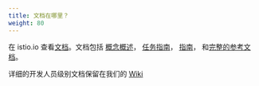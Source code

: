 ```yaml
---
title: 文档在哪里？
weight: 80
---
```


在 istio.io 查看[文档](/zh/docs/)。文档包括
[概念概述](/zh/docs/concepts/)，
[任务指南](/zh/docs/tasks/)，
[指南](/zh/docs/examples/)，
和[完整的参考文档](/zh/docs/reference/)。

详细的开发人员级别文档保留在我们的 [Wiki](https://github.com/istio/istio/wiki)
